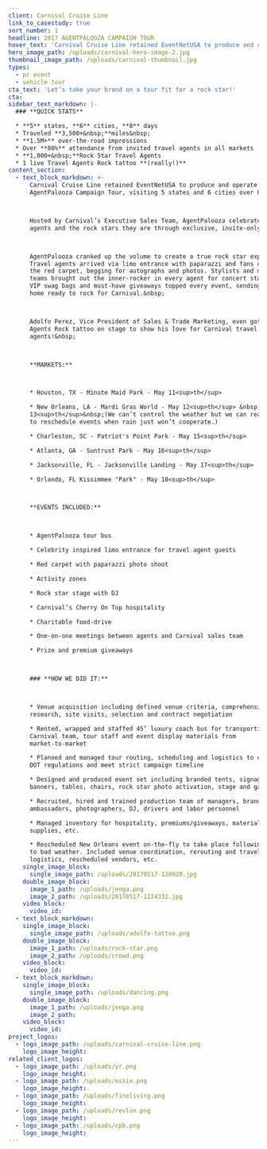 ```yaml
---
client: Carnival Cruise Line
link_to_casestudy: true
sort_number: 1
headline: 2017 AGENTPALOOZA CAMPAIGN TOUR
hover_text: 'Carnival Cruise Line retained EventNetUSA to produce and operate the 2017 AgentPalooza Campaign Tour, visiting 5 states and 6 cities over 8 days.'
hero_image_path: /uploads/carnival-hero-image-2.jpg
thumbnail_image_path: /uploads/carnival-thumbnail.jpg
types:
  - pr event
  - vehicle tour
cta_text: 'Let’s take your brand on a tour fit for a rock star!'
cta:
sidebar_text_markdown: |-
  ### **QUICK STATS**

  * **5** states, **6** cities, **8** days
  * Traveled **3,500+&nbsp;**miles&nbsp;
  * **1.5M+** over-the-road impressions
  * Over **80%** attendance from invited travel agents in all markets
  * **1,000+&nbsp;**Rock Star Travel Agents
  * 1 live Travel Agents Rock tattoo **(really!)**
content_section:
  - text_block_markdown: >-
      Carnival Cruise Line retained EventNetUSA to produce and operate the 2017
      AgentPalooza Campaign Tour, visiting 5 states and 6 cities over 8 days.



      Hosted by Carnival’s Executive Sales Team, AgentPalooza celebrated travel
      agents and the rock stars they are through exclusive, invite-only events.



      AgentPalooza cranked up the volume to create a true rock star experience.
      Travel agents arrived via limo entrance with paparazzi and fans crowding
      the red carpet, begging for autographs and photos. Stylists and makeup
      teams brought out the inner-rocker in every agent for concert stage photos.
      VIP swag bags and must-have giveaways topped every event, sending agents
      home ready to rock for Carnival.&nbsp;



      Adolfo Perez, Vice President of Sales & Trade Marketing, even got a Travel
      Agents Rock tattoo on stage to show his love for Carnival travel
      agents!&nbsp;



      **MARKETS:**



      * Houston, TX - Minute Maid Park - May 11<sup>th</sup>

      * New Orleans, LA - Mardi Gras World - May 12<sup>th</sup> &nbsp;…and
      13<sup>th</sup>&nbsp;(We can’t control the weather but we can react quickly
      to reschedule events when rain just won’t cooperate.)

      * Charleston, SC - Patriot's Point Park - May 15<sup>th</sup>

      * Atlanta, GA - Suntrust Park - May 16<sup>th</sup>

      * Jacksonville, FL - Jacksonville Landing - May 17<sup>th</sup>

      * Orlando, FL Kissimmee "Park" - May 18<sup>th</sup>



      **EVENTS INCLUDED:**



      * AgentPalooza tour bus

      * Celebrity inspired limo entrance for travel agent guests

      * Red carpet with paparazzi photo shoot

      * Activity zones

      * Rock star stage with DJ

      * Carnival’s Cherry On Top hospitality

      * Charitable food-drive

      * One-on-one meetings between agents and Carnival sales team

      * Prize and premium giveaways



      ### **HOW WE DID IT:**



      * Venue acquisition including defined venue criteria, comprehensive market
      research, site visits, selection and contract negotiation

      * Rented, wrapped and staffed 45’ luxury coach bus for transporting
      Carnival team, tour staff and event display materials from
      market-to-market

      * Planned and managed tour routing, scheduling and logistics to comply with
      DOT regulations and meet strict campaign timeline

      * Designed and produced event set including branded tents, signage,
      banners, tables, chairs, rock star photo activation, stage and games

      * Recruited, hired and trained production team of managers, brand
      ambassadors, photographers, DJ, drivers and labor personnel

      * Managed inventory for hospitality, premiums/giveaways, materials,
      supplies, etc.

      * Rescheduled New Orleans event on-the-fly to take place following day due
      to bad weather. Included venue coordination, rerouting and travel
      logistics, rescheduled vendors, etc.
    single_image_block:
      single_image_path: /uploads/20170517-120920.jpg
    double_image_block:
      image_1_path: /uploads/jenga.png
      image_2_path: /uploads/20170517-1224332.jpg
    video_block:
      video_id:
  - text_block_markdown:
    single_image_block:
      single_image_path: /uploads/adolfo-tattoo.png
    double_image_block:
      image_1_path: /uploads/rock-star.png
      image_2_path: /uploads/crowd.png
    video_block:
      video_id:
  - text_block_markdown:
    single_image_block:
      single_image_path: /uploads/dancing.png
    double_image_block:
      image_1_path: /uploads/jenga.png
      image_2_path:
    video_block:
      video_id:
project_logos:
  - logo_image_path: /uploads/carnival-cruise-line.png
    logo_image_height:
related_client_logos:
  - logo_image_path: /uploads/yr.png
    logo_image_height:
  - logo_image_path: /uploads/essie.png
    logo_image_height:
  - logo_image_path: /uploads/fineliving.png
    logo_image_height:
  - logo_image_path: /uploads/revlon.png
    logo_image_height:
  - logo_image_path: /uploads/cpb.png
    logo_image_height:
---
```

